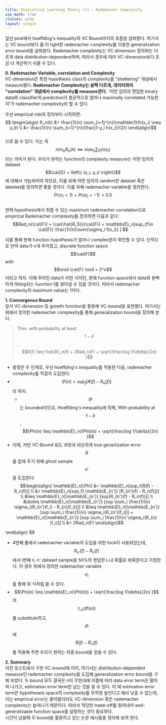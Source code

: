 ```yaml
---
title: Statistical Learning Theory (2) - Rademacher Complexity
use_math: true
classes: wide
layout: single
---   
```

  
앞선 post에서 hoeffding's inequality와 VC Bound까지의 흐름을 살펴봤다. 
여기서는 VC bound보다 좀 더 tight한 rademacher complexity를 이용한 generalization error bound을 살펴본다. 
Rademacher complexity는 VC dimension 정의와는 다르게 data distribution-dependent하며, 따라서 경우에 따라 
VC-dimension보다 조금 더 계산하기 쉬울 수 있다.  
  
**0. Rademacher Variable, correlation and Complexity**    
VC-dimension은 특정 hypothesis class의 complexity를 "shattering" 개념에서 measure했다. 
**Rademacher Complexity는 살짝 다르게, 데이터와의 "correlation" 개념에서 complexity를 measure한다.** 
'어떤 임의의 랜덤한 binary data와 classifier의 prediction이 평균적으로 얼마나 maximally correlated 가능한지'가 rademacher complexity라 할 수 있다. 
  
우선 empirical risk의 정의부터 시작하면:  
$$
\begin{align}
R_n(h) &= \frac{1}{n} \sum_{i=1}^{n}(\mathbb{1}(h(x_i) \neq y_i)) \\
       &= \frac{1}{n} \sum_{i=1}^{n}(\frac{1-y_i h(x_i)}{2})
\end{align}$$  
으로 쓸 수 있다. 이는 즉 $$min_h R_n(h) \Leftrightarrow max_h \sum y_i h(x_i)$$라는 의미가 된다. 
우리가 원하는 function의 complexity measure는 어떤 임의의 dataset $$\cal{D} = \left\{ (x_i, y_i) \right\}$$에 대해서 
가늠되어야 하므로, 이를 위해 어떤 임의의 random한 dataset 혹은 labelset을 정의하면 좋을 것이다. 
이를 위해 rademacher variable을 정의한다.  
$$Pr(\sigma_i = 1) = Pr(\sigma_i = -1) = 0.5$$  
현재 hypothesis에서 취할 수 있는 maximum rademacher correlation으로 empirical Rademacher complexity를 정의하면 다음과 같다:  
$$Rad_n(\cal{F}) = \cal{\hat{R_S}}(\cal{F}) = \mathbb{E}_n[sup_{f\in \cal{F}} \frac{1}{n}\sum{\sigma_i f(x_i)} ] $$  
  
이를 통해 현재 function hypothesis가 얼마나 complex한지 확인할 수 있다. 단적으로 만약 data가 n개 주어졌고, 
discrete function space $$\cal{F}$$ with $$\mid \cal{F} \mid = 2^n$$이라고 하자. 이때 주어진 data가 어떤 식이던, 
현재 function space에서 data와 완벽하게 fitting되는 function f를 찾아낼 수 있을 것이다. 따라서 rademacher complexity의 maximum value는 1이다. 
  
    
**1. Convergence Bound**  
앞서 VC-dimension 및 growth function을 활용해 VC-bound을 표현했다. 여기서는 위에서 정의한 rademacher complexity를 통해 generalization bound을 정의해 본다.   
> Thm. with probability at least $$1-\delta$$, $$R(f) \leq \hat{R}_n(f) + 2Rad_n(F) + \sqrt{\frac{log 1/\delta}{2n} }$$   

- 증명은 두 단계로, 우선 hoeffding's inequality를 적용한 다음, rademacher complexity를 적절히 도입한다.
- $$\Phi(n) = sup_f{[R(f) - R_n(f)]}$$라 하자. 
  - $$\Phi$$는 bounded이므로, Hoeffding's inequality에 의해, 
  With probability at $$1-\delta$$, $$\Phi(n) \leq \mathbb{E}_n(\Phi(n)) + \sqrt{\frac{log 1/\delta}{2n} }$$  
- 이때, 저번 VC-Bound 유도 과정과 비슷하게 true generlization error $$R$$를 없애 주기 위해 ghost sample $$n'$$을 도입한다:  
$$\begin{align}
\mathbb{E}_n[\Phi] &= \mathbb{E}_n[sup_f(R(f) - R_n(f))] \\
&= \mathbb{E}_n[sup_f( \mathbb{E_{n'}} [R_{n'}(f) - R_n(f)])] \\
&\leq \mathbb{E}_n[\mathbb{E_{n'}} [sup(R_{n'}(f) - R_n(f))]] \\ 
&\doteq \mathbb{E}_n[\mathbb{E_{n'}} [sup \sum_i \frac{1}{n} \sigma_i(R_{n'}(f_i) - R_{n}(f_i))]] \\
&\leq \mathbb{E}_n[\mathbb{E_{n'}} [sup \sum_i \frac{1}{n} \sigma_i(R_{n'}(f_i)]] + \mathbb{E}_n[\mathbb{E_{n'}} [sup \sum_i \frac{1}{n} \sigma_i(R_{n}(f_i)]] \\
&= 2Rad_n(F) 
\end{align}$$

\end{align}
$$  
- 4번째 줄에서 rademacher variable의 도입을 위한 trick이 사용되었는데, $$R_{n'}(f) - R_{n}(f)$$에서 i번째 n, n' dataset sample을 50%의
랜덤한 i.i.d 확률로 바꿔준다고 가정한다. 이 경우 위에서 정의한 rademacher variable $$\sigma_i$$를 통해 위 식처럼 쓸 수 있다.  
- $$\Phi(n) \leq \mathbb{E}_n(\Phi(n)) + \sqrt{\frac{log 1/\delta}{2n} }$$의 $$\mathbb{E}_n(\Phi(n))$$를 substitute하고, $$\Phi$$에  
$$R(f) - R_n(f)$$를 적용해 주면 우리가 원하는 최종 bound을 얻을 수 있다.  

  
**2. Summary**   
이전 포스트에서 구한 VC-bound에 이어, 여기서는 distribution-dependent measure인 rademacher complexity를 도입해 
generalization error bound을 구해 보았다. 두 bound 모두 결국은 n이 무한대에 이름에 따라 data error term은 떨어져 나가고, 
estimation error term만 남는 것을 알 수 있다. 이 때 estimation error term은 hypotheseis space의 complexity를 무작정 높인다고 해서 
낮출 수 없는데, 이는 empirical error는 줄어들더라도 VC-dimension 혹은 rademacher complexity는 늘어나기 때문이다. 
따라서 적당한 trade-off를 찾아내어 well-generalizable function space를 설정하는 것이 중요하다.  
시간이 남을때 두 bound을 활용하고 있는 논문 예시들을 정리해 보려 한다.

